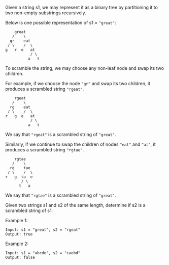 Given a string s1, we may represent it as a binary tree by partitioning it to two non-empty substrings recursively.

Below is one possible representation of s1 = `"great"`:
```
    great
   /    \
  gr    eat
 / \    /  \
g   r  e   at
           / \
          a   t
```
To scramble the string, we may choose any non-leaf node and swap its two children.

For example, if we choose the node `"gr"` and swap its two children, it produces a scrambled string `"rgeat"`.
```
    rgeat
   /    \
  rg    eat
 / \    /  \
r   g  e   at
           / \
          a   t
```
We say that `"rgeat"` is a scrambled string of `"great"`.

Similarly, if we continue to swap the children of nodes `"eat"` and `"at"`, it produces a scrambled string `"rgtae"`.
```
    rgtae
   /    \
  rg    tae
 / \    /  \
r   g  ta  e
       / \
      t   a
```
We say that `"rgtae"` is a scrambled string of `"great"`.

Given two strings s1 and s2 of the same length, determine if s2 is a scrambled string of s1.

Example 1:
```
Input: s1 = "great", s2 = "rgeat"
Output: true
```
Example 2:
```
Input: s1 = "abcde", s2 = "caebd"
Output: false
```